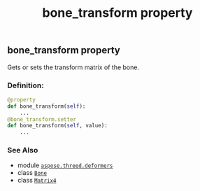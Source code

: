 ﻿---
title: bone_transform property
second_title: Aspose.3D for Python via .NET API References
description: 
type: docs
weight: 90
url: /aspose.threed.deformers/bone/bone_transform/
is_root: false
---

## bone_transform property


Gets or sets the transform matrix of the bone.
### Definition:
```python
@property
def bone_transform(self):
    ...
@bone_transform.setter
def bone_transform(self, value):
    ...
```

### See Also
* module [`aspose.threed.deformers`](../../)
* class [`Bone`](/3d/python-net/aspose.threed.deformers/bone)
* class [`Matrix4`](/3d/python-net/aspose.threed.utilities/matrix4)
